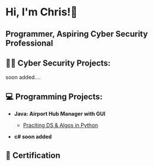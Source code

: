 <h1>Hi, I'm Chris!👋</h1>
<h2>Programmer, Aspiring Cyber Security Professional</h2>

<h2>👨‍💻 Cyber Security Projects:</h2>
soon added....

 <h2>💻 Programming Projects:</h2>
 
- <b> Java: Airport Hub Manager with GUI</b>
  - [Praciting DS & Algos in Python](https://github.com/joshmadakor1/Algorithms-Practice)
    
- <b>c# soon added </b>


<h2>📜 Certification</h2>

